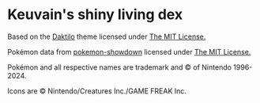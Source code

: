 # Keuvain's shiny living dex

Based on the [Daktilo](https://github.com/kronik3r/daktilo) theme licensed under [The MIT License.](https://github.com/kronik3r/daktilo#license)

Pokémon data from [pokemon-showdown](https://github.com/smogon/pokemon-showdown) licensed under [The MIT License.](https://github.com/smogon/pokemon-showdown/blob/master/LICENSE)

Pokémon and all respective names are trademark and © of Nintendo 1996-2024.

Icons are © Nintendo/Creatures Inc./GAME FREAK Inc.
